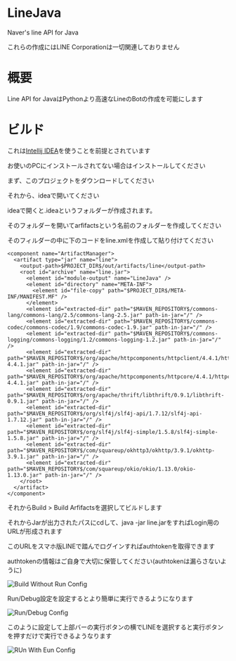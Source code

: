 # LineJava
Naver's line API for Java

これらの作成にはLINE Corporationは一切関連しておりません

# 概要
Line API for JavaはPythonより高速なLineのBotの作成を可能にします

# ビルド
これは[Intellij IDEA](https://www.jetbrains.com/idea/download)を使うことを前提とされています

お使いのPCにインストールされてない場合はインストールしてください

まず、このプロジェクトをダウンロードしてください

それから、ideaで開いてください

ideaで開くと.ideaというフォルダーが作成されます。

そのフォルダーを開いてarfifactsという名前のフォルダーを作成してください

そのフィルダーの中に下のコードをline.xmlを作成して貼り付けてください

```
<component name="ArtifactManager">
  <artifact type="jar" name="line">
    <output-path>$PROJECT_DIR$/out/artifacts/line</output-path>
    <root id="archive" name="line.jar">
      <element id="module-output" name="LineJava" />
      <element id="directory" name="META-INF">
        <element id="file-copy" path="$PROJECT_DIR$/META-INF/MANIFEST.MF" />
      </element>
      <element id="extracted-dir" path="$MAVEN_REPOSITORY$/commons-lang/commons-lang/2.5/commons-lang-2.5.jar" path-in-jar="/" />
      <element id="extracted-dir" path="$MAVEN_REPOSITORY$/commons-codec/commons-codec/1.9/commons-codec-1.9.jar" path-in-jar="/" />
      <element id="extracted-dir" path="$MAVEN_REPOSITORY$/commons-logging/commons-logging/1.2/commons-logging-1.2.jar" path-in-jar="/" />
      <element id="extracted-dir" path="$MAVEN_REPOSITORY$/org/apache/httpcomponents/httpclient/4.4.1/httpclient-4.4.1.jar" path-in-jar="/" />
      <element id="extracted-dir" path="$MAVEN_REPOSITORY$/org/apache/httpcomponents/httpcore/4.4.1/httpcore-4.4.1.jar" path-in-jar="/" />
      <element id="extracted-dir" path="$MAVEN_REPOSITORY$/org/apache/thrift/libthrift/0.9.1/libthrift-0.9.1.jar" path-in-jar="/" />
      <element id="extracted-dir" path="$MAVEN_REPOSITORY$/org/slf4j/slf4j-api/1.7.12/slf4j-api-1.7.12.jar" path-in-jar="/" />
      <element id="extracted-dir" path="$MAVEN_REPOSITORY$/org/slf4j/slf4j-simple/1.5.8/slf4j-simple-1.5.8.jar" path-in-jar="/" />
      <element id="extracted-dir" path="$MAVEN_REPOSITORY$/com/squareup/okhttp3/okhttp/3.9.1/okhttp-3.9.1.jar" path-in-jar="/" />
      <element id="extracted-dir" path="$MAVEN_REPOSITORY$/com/squareup/okio/okio/1.13.0/okio-1.13.0.jar" path-in-jar="/" />
    </root>
  </artifact>
</component>
```

それからBuild > Build Arfifactsを選択してビルドします

それからJarが出力されたパスにcdして、java -jar line.jarをすればLogin用のURLが形成されます

このURLをスマホ版LINEで踏んでログインすればauthtokenを取得できます

authtokenの情報はご自身で大切に保管してください(authtokenは漏らさないように)

![Build Without Run Config](https://raw.githubusercontent.com/kaoru-nishida/LineJava/master/ScreenShots/ScreenShot_2018-01-30_14-27-18-01.jpeg)

Run/Debug設定を設定するとより簡単に実行できるようになります

![Run/Debug Config](https://raw.githubusercontent.com/kaoru-nishida/LineJava/master/ScreenShots/ScreenShot_2018-01-30_14-30-36.png)

このように設定して上部バーの実行ボタンの横でLINEを選択すると実行ボタンを押すだけで実行できるようなります

![RUn With Eun Config](https://raw.githubusercontent.com/kaoru-nishida/LineJava/master/ScreenShots/ScreenShot_2018-01-30_14-30-20.png)